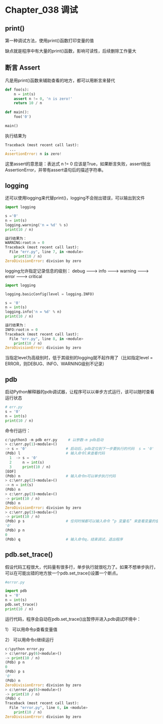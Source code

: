 # Chapter_038   调试

## print()

第一种调试方法，使用print()函数打印变量的值

缺点就是程序中有大量的print()函数，影响可读性，后续删除工作量大


## 断言 Assert

凡是用print()函数来辅助查看的地方，都可以用断言来替代

```python
def foo(s):
    n = int(s)
    assert n != 0, 'n is zero!'
    return 10 / n
    
def main():
    foo('0')
    
main()
```

执行结果为

```python
Traceback (most recent call last):
  ...
AssertionError: n is zero!
```

这里assert的意思是：表达式 n != 0 应该是True，如果断言失败，assert抛出AssertionError，并带有assert语句后的描述字符串。


## logging

还可以使用logging来代替print()，logging不会抛出错误，可以输出到文件

```python
import logging

s ='0'
n = int(s)
logging.warning('n = %d' % s)
print(10 / n)

运行结果为：
WARNING:root:n = 0
Traceback (most recent call last):
  File "err.py", line 7, in <module>
    print(10 / n)
ZeroDivisionError: division by zero
```

logging允许指定记录信息的级别：  debug ---\> info ---\> warning ---\> error ---\> critical

```python
import logging

logging.basicConfig(level = logging.INFO)

s = '0'
n = int(s)
logging.info('n = %d' % n)
print(10 / n)

运行结果为：
INFO:root:n = 0
Traceback (most recent call last):
  File "err.py", line 8, in <module>
    print(10 / n)
ZeroDivisionError: division by zero
```

当指定level为高级别时，低于其级别的logging就不起作用了（比如指定level = ERROR，则DEBUG、INFO、WARNING级别不记录）


## pdb

启动Python解释器的pdb调试器，让程序可以以单步方式运行，该可以随时查看运行状态

```python
# err.py
s = '0'
n = int(s)
print(10 / n)
```

命令行运行：

```python
c:\python3 -m pdb err.py     # 以参数-m pdb启动
> c:\err.py(1)<module>()
-> s = '0'                  # 启动后，pdb定位到下一步要执行的代码  s = '0'
(Pdb) l                     # 输入命令l来查看代码
  1  -> s = '0'
  2     n = int(s)
  3     print(10 / n)
[EOF]
(Pdb) n                     # 输入命令n可以单步执行代码
> c:\err.py(2)<module>()
-> n = int(s)
(Pdb) n
> c:\err.py(3)<module>()
-> print(10 / n)
(Pdb) n
ZeroDivisionError: division by zero
> c:\err.py(3)<module>()
-> print(10 / n)
(Pdb) p s                   # 任何时候都可以输入命令 “p 变量名” 来查看变量的值
'0'
(Pdb) p n
0
(Pdb) q                     # 输入命令q，结束调试，退出程序
```


## pdb.set_trace()

假设代码工程很大，代码量有很多行，单步执行就很吃力了。如果不想单步执行，可以在可能出错的地方放一个pdb.set_trace()设置一个断点。

```python
#error.py

import pdb
s = '0'
n = int(s)
pdb.set_trace()
print(10 / n)
```

运行代码，程序会自动在pdb.set_trace()出暂停并进入pdb调试环境中：

1） 可以用命令p查看变量值

2） 可以用命令c继续运行

```python
c:\python error.py
> c:\error.py(6)<module>()
-> print(10 / n)
(Pdb) p n
0
(Pdb) p s
'0'
(Pdb) n
ZeroDivisionError: division by zero
> c:\error.py(6)<module>()
-> print(10 / n)
(Pdb) c
Traceback (most recent call last):
  File "error.py", line 6, in <module>
    print(10 / n)
ZeroDivisionError: division by zero
```
